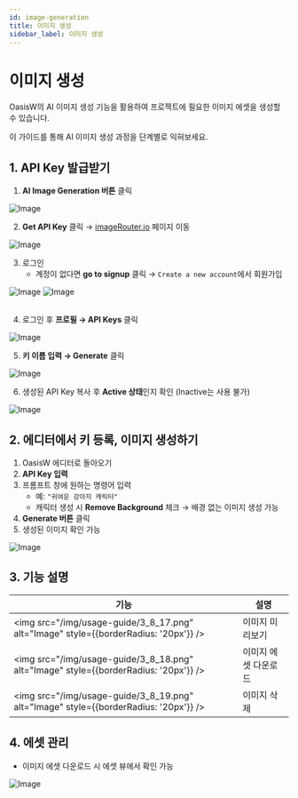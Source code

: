 ```yaml
---
id: image-generation
title: 이미지 생성
sidebar_label: 이미지 생성
---
```


# 이미지 생성

OasisW의 AI 이미지 생성 기능을 활용하여 프로젝트에 필요한 이미지 에셋을 생성할 수 있습니다.

이 가이드를 통해 AI 이미지 생성 과정을 단계별로 익혀보세요.

## 1. API Key 발급받기


1. **AI Image Generation 버튼** 클릭  

![Image](/img/usage-guide/3_8_1.png)

2. **Get API Key** 클릭 → [imageRouter.io](https://imagerouter.io) 페이지 이동  
 
![Image](/img/usage-guide/3_8_2.png)

3. 로그인
   - 계정이 없다면 **go to signup** 클릭 → `Create a new account`에서 회원가입

<div style={{display: 'flex', gap: '10px'}}>
  <img src="/img/usage-guide/3_8_3.png" alt="Image" style={{borderRadius: '12px', maxWidth: '45%'}} />
  <img src="/img/usage-guide/3_8_4.png" alt="Image" style={{borderRadius: '12px', maxWidth: '45%'}} />
</div>
<br />

4. 로그인 후 **프로필 → API Keys** 클릭  

![Image](/img/usage-guide/3_8_9.png)

5. **키 이름 입력 → Generate** 클릭  

![Image](/img/usage-guide/3_8_10.png)

6. 생성된 API Key 복사 후 **Active 상태**인지 확인 (Inactive는 사용 불가)

![Image](/img/usage-guide/3_8_11.png)

## 2. 에디터에서 키 등록, 이미지 생성하기

1. OasisW 에디터로 돌아오기  
2. **API Key 입력**  
3. 프롬프트 창에 원하는 명령어 입력  
   - 예: `"귀여운 강아지 캐릭터"`  
   - 캐릭터 생성 시 **Remove Background** 체크 → 배경 없는 이미지 생성 가능  
4. **Generate 버튼** 클릭  
5. 생성된 이미지 확인 가능  

![Image](/img/usage-guide/3_8_14.png)

## 3. 기능 설명

| 기능        | 설명 |
|-------------|------|
| <img src="/img/usage-guide/3_8_17.png" alt="Image" style={{borderRadius: '20px'}} /> | 이미지 미리보기 |
| <img src="/img/usage-guide/3_8_18.png" alt="Image" style={{borderRadius: '20px'}} /> | 이미지 에셋 다운로드 |
| <img src="/img/usage-guide/3_8_19.png" alt="Image" style={{borderRadius: '20px'}} /> | 이미지 삭제 |

## 4. 에셋 관리

- 이미지 에셋 다운로드 시 에셋 뷰에서 확인 가능  

![Image](/img/usage-guide/3_8_16.png)

<!-- ## 활용 팁

- 구체적이고 상세한 프롬프트 작성
- 참고 이미지 업로드 활용
- 다양한 스타일 실험
- 프로젝트 일관성 유지 -->

